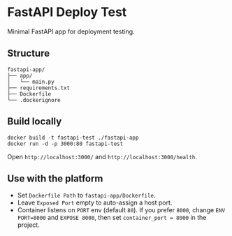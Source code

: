 # FastAPI Deploy Test

Minimal FastAPI app for deployment testing.

## Structure

```
fastapi-app/
├── app/
│   └── main.py
├── requirements.txt
├── Dockerfile
└── .dockerignore
```

## Build locally

```
docker build -t fastapi-test ./fastapi-app
docker run -d -p 3000:80 fastapi-test
```

Open `http://localhost:3000/` and `http://localhost:3000/health`.

## Use with the platform

- Set `Dockerfile Path` to `fastapi-app/Dockerfile`.
- Leave `Exposed Port` empty to auto-assign a host port.
- Container listens on `PORT` env (default `80`). If you prefer `8000`, change `ENV PORT=8000` and `EXPOSE 8000`, then set `container_port = 8000` in the project.